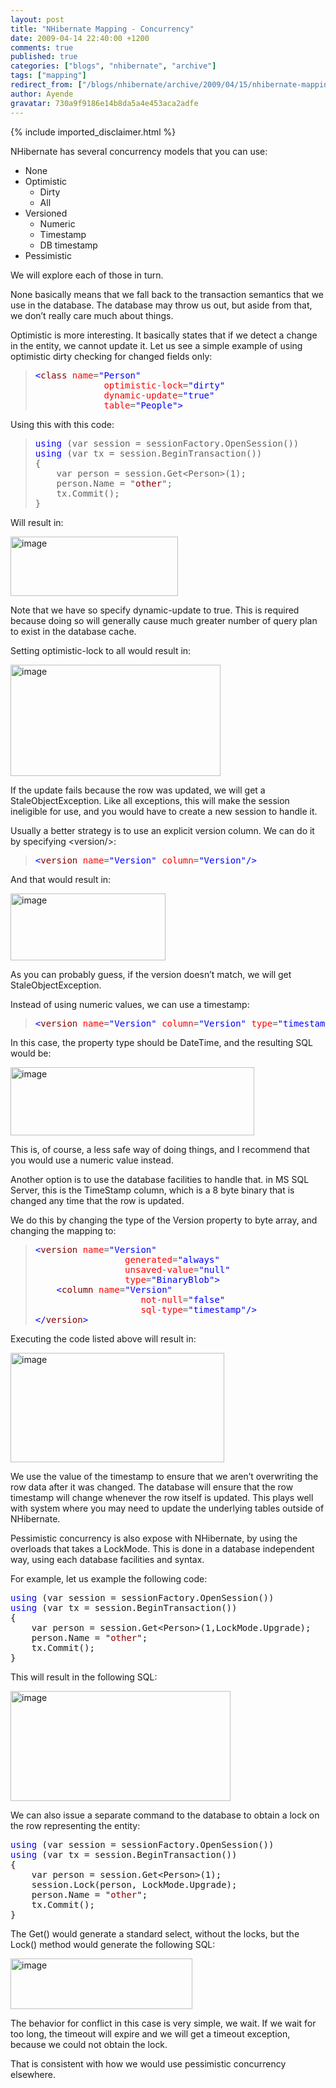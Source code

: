 ```yaml
---
layout: post
title: "NHibernate Mapping - Concurrency"
date: 2009-04-14 22:40:00 +1200
comments: true
published: true
categories: ["blogs", "nhibernate", "archive"]
tags: ["mapping"]
redirect_from: ["/blogs/nhibernate/archive/2009/04/15/nhibernate-mapping-concurrency.aspx/"]
author: Ayende
gravatar: 730a9f9186e14b8da5a4e453aca2adfe
---
```

{% include imported_disclaimer.html %}
<p>NHibernate has several concurrency models that you can use:</p>  <ul>   <li>None </li>    <li>Optimistic      <ul>       <li>Dirty </li>        <li>All </li>     </ul>   </li>    <li>Versioned      <ul>       <li>Numeric </li>        <li>Timestamp </li>        <li>DB timestamp </li>     </ul>   </li>    <li>Pessimistic </li> </ul>  <p>We will explore each of those in turn.</p>  <p>None basically means that we fall back to the transaction semantics that we use in the database. The database may throw us out, but aside from that, we don’t really care much about things.</p>  <p>Optimistic is more interesting. It basically states that if we detect a change in the entity, we cannot update it. Let us see a simple example of using optimistic dirty checking for changed fields only:</p>  <blockquote>   <pre><span style="color: #0000ff">&lt;</span><span style="color: #800000">class</span> <span style="color: #ff0000">name</span>=<span style="color: #0000ff">&quot;Person&quot;</span>
			 <span style="color: #ff0000">optimistic</span>-<span style="color: #ff0000">lock</span>=<span style="color: #0000ff">&quot;dirty&quot;</span>
			 <span style="color: #ff0000">dynamic</span>-<span style="color: #ff0000">update</span>=<span style="color: #0000ff">&quot;true&quot;</span>
			 <span style="color: #ff0000">table</span>=<span style="color: #0000ff">&quot;People&quot;</span><span style="color: #0000ff">&gt;</span></pre>
</blockquote>

<p>Using this with this code:</p>

<blockquote>
  <pre><span style="color: #0000ff">using</span> (var session = sessionFactory.OpenSession())
<span style="color: #0000ff">using</span> (var tx = session.BeginTransaction())
{
	var person = session.Get&lt;Person&gt;(1);
	person.Name = &quot;<span style="color: #8b0000">other</span>&quot;;
	tx.Commit();
}</pre>
</blockquote>

<p>Will result in:</p>

<p><a href="http://nhforge.org/cfs-file.ashx/__key/CommunityServer.Blogs.Components.WeblogFiles/nhibernate/image_5F00_720B8098.png"><img title="image" style="border-top-width: 0px; display: inline; border-left-width: 0px; border-bottom-width: 0px; border-right-width: 0px" height="95" alt="image" src="http://nhforge.org/cfs-file.ashx/__key/CommunityServer.Blogs.Components.WeblogFiles/nhibernate/image_5F00_thumb_5F00_2C1F6EDA.png" width="268" border="0" /></a> </p>

<p>Note that we have so specify dynamic-update to true. This is required because doing so will generally cause much greater number of query plan to exist in the database cache.</p>

<p>Setting optimistic-lock to all would result in:</p>

<p><a href="http://nhforge.org/cfs-file.ashx/__key/CommunityServer.Blogs.Components.WeblogFiles/nhibernate/image_5F00_686D5526.png"><img title="image" style="border-top-width: 0px; display: inline; border-left-width: 0px; border-bottom-width: 0px; border-right-width: 0px" height="178" alt="image" src="http://nhforge.org/cfs-file.ashx/__key/CommunityServer.Blogs.Components.WeblogFiles/nhibernate/image_5F00_thumb_5F00_718192BA.png" width="336" border="0" /></a> </p>

<p>If the update fails because the row was updated, we will get a StaleObjectException. Like all exceptions, this will make the session ineligible for use, and you would have to create a new session to handle it.</p>

<p>Usually a better strategy is to use an explicit version column. We can do it by specifying &lt;version/&gt;:</p>

<blockquote>
  <pre><span style="color: #0000ff">&lt;</span><span style="color: #800000">version</span> <span style="color: #ff0000">name</span>=<span style="color: #0000ff">&quot;Version&quot;</span> <span style="color: #ff0000">column</span>=<span style="color: #0000ff">&quot;Version&quot;</span><span style="color: #0000ff">/&gt;</span></pre>
</blockquote>

<p>And that would result in:</p>

<p></p>

<p><a href="http://nhforge.org/cfs-file.ashx/__key/CommunityServer.Blogs.Components.WeblogFiles/nhibernate/image_5F00_2A56097F.png"><img title="image" style="border-top-width: 0px; display: inline; border-left-width: 0px; border-bottom-width: 0px; border-right-width: 0px" height="107" alt="image" src="http://nhforge.org/cfs-file.ashx/__key/CommunityServer.Blogs.Components.WeblogFiles/nhibernate/image_5F00_thumb_5F00_7570B654.png" width="248" border="0" /></a> </p>

<p>As you can probably guess, if the version doesn’t match, we will get StaleObjectException.</p>

<p>Instead of using numeric values, we can use a timestamp:</p>

<blockquote>
  <pre><span style="color: #0000ff">&lt;</span><span style="color: #800000">version</span> <span style="color: #ff0000">name</span>=<span style="color: #0000ff">&quot;Version&quot;</span> <span style="color: #ff0000">column</span>=<span style="color: #0000ff">&quot;Version&quot;</span> <span style="color: #ff0000">type</span>=<span style="color: #0000ff">&quot;timestamp&quot;</span><span style="color: #0000ff">/&gt;</span></pre>
</blockquote>

<p>In this case, the property type should be DateTime, and the resulting SQL would be:</p>

<p><a href="http://nhforge.org/cfs-file.ashx/__key/CommunityServer.Blogs.Components.WeblogFiles/nhibernate/image_5F00_2C08A45D.png"><img title="image" style="border-top-width: 0px; display: inline; border-left-width: 0px; border-bottom-width: 0px; border-right-width: 0px" height="109" alt="image" src="http://nhforge.org/cfs-file.ashx/__key/CommunityServer.Blogs.Components.WeblogFiles/nhibernate/image_5F00_thumb_5F00_1501D534.png" width="390" border="0" /></a> </p>

<p>This is, of course, a less safe way of doing things, and I recommend that you would use a numeric value instead.</p>

<p>Another option is to use the database facilities to handle that. in MS SQL Server, this is the TimeStamp column, which is a 8 byte binary that is changed any time that the row is updated.</p>

<p>We do this by changing the type of the Version property to byte array, and changing the mapping to:</p>

<blockquote>
  <pre><span style="color: #0000ff">&lt;</span><span style="color: #800000">version</span> <span style="color: #ff0000">name</span>=<span style="color: #0000ff">&quot;Version&quot;</span>
				 <span style="color: #ff0000">generated</span>=<span style="color: #0000ff">&quot;always&quot;</span>
				 <span style="color: #ff0000">unsaved</span>-<span style="color: #ff0000">value</span>=<span style="color: #0000ff">&quot;null&quot;</span>
				 <span style="color: #ff0000">type</span>=<span style="color: #0000ff">&quot;BinaryBlob&quot;</span><span style="color: #0000ff">&gt;</span>
	<span style="color: #0000ff">&lt;</span><span style="color: #800000">column</span> <span style="color: #ff0000">name</span>=<span style="color: #0000ff">&quot;Version&quot;</span>
					<span style="color: #ff0000">not</span>-<span style="color: #ff0000">null</span>=<span style="color: #0000ff">&quot;false&quot;</span>
					<span style="color: #ff0000">sql</span>-<span style="color: #ff0000">type</span>=<span style="color: #0000ff">&quot;timestamp&quot;</span><span style="color: #0000ff">/&gt;</span>
<span style="color: #0000ff">&lt;/</span><span style="color: #800000">version</span><span style="color: #0000ff">&gt;</span></pre>
</blockquote>

<p>Executing the code listed above will result in:</p>

<p><a href="http://nhforge.org/cfs-file.ashx/__key/CommunityServer.Blogs.Components.WeblogFiles/nhibernate/image_5F00_6DEEC804.png"><img title="image" style="border-top-width: 0px; display: inline; border-left-width: 0px; border-bottom-width: 0px; border-right-width: 0px" height="175" alt="image" src="http://nhforge.org/cfs-file.ashx/__key/CommunityServer.Blogs.Components.WeblogFiles/nhibernate/image_5F00_thumb_5F00_037128C2.png" width="342" border="0" /></a> </p>

<p>We use the value of the timestamp to ensure that we aren’t overwriting the row data after it was changed. The database will ensure that the row timestamp will change whenever the row itself is updated. This plays well with system where you may need to update the underlying tables outside of NHibernate.</p>

<p>Pessimistic concurrency is also expose with NHibernate, by using the overloads that takes a LockMode. This is done in a database independent way, using each database facilities and syntax.</p>

<p>For example, let us example the following code:</p>

<pre><span style="color: #0000ff">using</span> (var session = sessionFactory.OpenSession())
<span style="color: #0000ff">using</span> (var tx = session.BeginTransaction())
{
	var person = session.Get&lt;Person&gt;(1,LockMode.Upgrade);
	person.Name = &quot;<span style="color: #8b0000">other</span>&quot;;
	tx.Commit();
}</pre>

<p>This will result in the following SQL:</p>

<p><a href="http://nhforge.org/cfs-file.ashx/__key/CommunityServer.Blogs.Components.WeblogFiles/nhibernate/image_5F00_1B2D818A.png"><img title="image" style="border-top-width: 0px; display: inline; border-left-width: 0px; border-bottom-width: 0px; border-right-width: 0px" height="176" alt="image" src="http://nhforge.org/cfs-file.ashx/__key/CommunityServer.Blogs.Components.WeblogFiles/nhibernate/image_5F00_thumb_5F00_772A419E.png" width="352" border="0" /></a> </p>

<p>We can also issue a separate command to the database to obtain a lock on the row representing the entity:</p>

<pre><span style="color: #0000ff">using</span> (var session = sessionFactory.OpenSession())
<span style="color: #0000ff">using</span> (var tx = session.BeginTransaction())
{
	var person = session.Get&lt;Person&gt;(1);
	session.Lock(person, LockMode.Upgrade);
	person.Name = &quot;<span style="color: #8b0000">other</span>&quot;;
	tx.Commit();
}</pre>

<p>The Get() would generate a standard select, without the locks, but the Lock() method would generate the following SQL:</p>

<p><a href="http://nhforge.org/cfs-file.ashx/__key/CommunityServer.Blogs.Components.WeblogFiles/nhibernate/image_5F00_330E85A7.png"><img title="image" style="border-top-width: 0px; display: inline; border-left-width: 0px; border-bottom-width: 0px; border-right-width: 0px" height="81" alt="image" src="http://nhforge.org/cfs-file.ashx/__key/CommunityServer.Blogs.Components.WeblogFiles/nhibernate/image_5F00_thumb_5F00_061E442E.png" width="291" border="0" /></a> </p>

<p>The behavior for conflict in this case is very simple, we wait. If we wait for too long, the timeout will expire and we will get a timeout exception, because we could not obtain the lock.</p>

<p>That is consistent with how we would use pessimistic concurrency elsewhere.</p>
